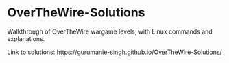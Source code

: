# OverTheWire-Solutions
Walkthrough of OverTheWire wargame levels, with Linux commands and explanations.

Link to solutions:
https://gurumanie-singh.github.io/OverTheWire-Solutions/
